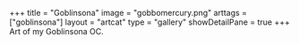 +++
title = "Goblinsona"
image = "gobbomercury.png"
arttags = ["goblinsona"]
layout = "artcat"
type = "gallery"
showDetailPane = true
+++
Art of my Goblinsona OC.